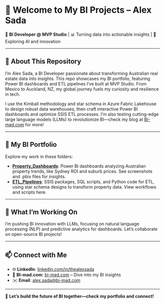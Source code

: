 # 👋 Welcome to My BI Projects – Alex Sada

🎯 **BI Developer @ MVP Studio** | 📊 Turning data into actionable insights | 🚀 Exploring AI and innovation  

---

## 👀 About This Repository  
I’m Alex Sada, a BI Developer passionate about transforming Australian real estate data into insights. This repo showcases my BI portfolio, featuring Power BI dashboards and ETL pipelines I’ve built at MVP Studio. From Mexico to Auckland, NZ, my global journey fuels my curiosity and resilience in tech.  

I use the Kimball methodology and star schema in Azure Fabric Lakehouse to design robust data warehouses, then craft interactive Power BI dashboards and optimize SSIS ETL processes. I’m also testing cutting-edge large language models (LLMs) to revolutionize BI—check my blog at [BI-mad.com](https://bi-mad.com) for more!  

---

## 🔧 My BI Portfolio  
Explore my work in these folders:  
- **[Property_Dashboards](Property_Dashboards)**: Power BI dashboards analyzing Australian property trends, like Sydney ROI and suburb prices. See screenshots and .pbix files for insights.  
- **[ETL_Pipelines](ETL_Pipelines)**: SSIS packages, SQL scripts, and Python code for ETL, using star schema designs to transform property data. View workflows and scripts here.  

---

## 🌱 What I’m Working On  
I’m pushing BI innovation with LLMs, focusing on natural language processing (NLP) and predictive analytics for dashboards. Let’s collaborate on open-source BI projects!  

---

## 📫 Connect with Me  
- 🌐 **LinkedIn**: [linkedin.com/in/thealexsada](https://linkedin.com/in/thealexsada)  
- 🌳 **BI-mad.com**: [bi-mad.com](https://bi-mad.com) – Dive into my BI insights  
- ✉️ **Email**: [alex.sada@bi-mad.com](mailto:alex.sada@bi-mad.com)  

---

🤝 **Let’s build the future of BI together—check my portfolio and connect!**
